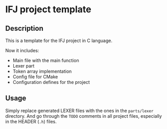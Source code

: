 # IFJ project template

## Description

This is a template for the IFJ project in C language.

Now it includes:
- Main file with the main function
- Lexer part
- Token array implementation
- Config file for CMake
- Configuration defines for the project

## Usage

Simply replace generated LEXER files with the ones in the `parts/lexer` directory. And go through the `TODO` comments in
all project files, especially in the HEADER (`.h`) files.